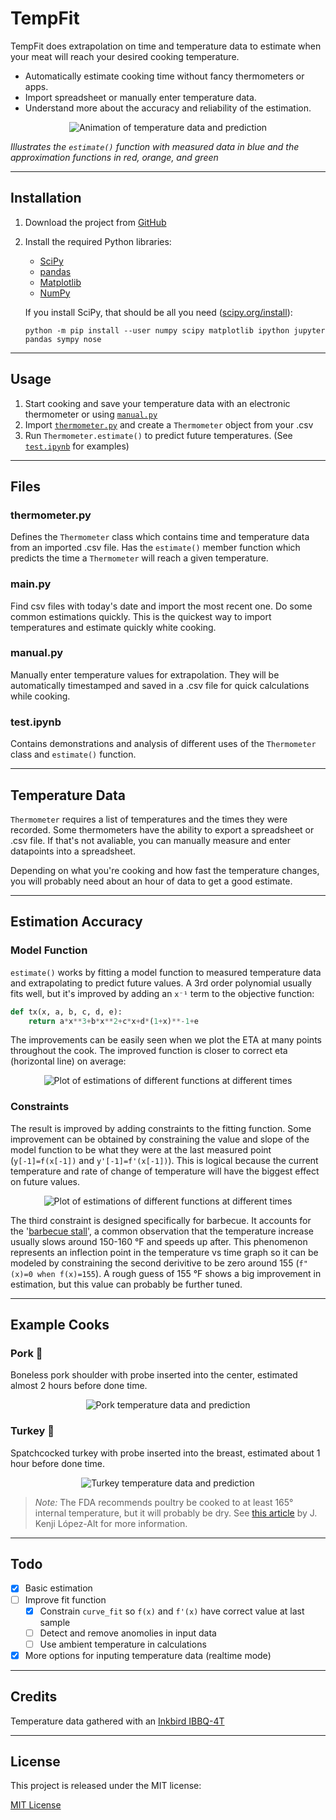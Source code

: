 # TempFit

TempFit does extrapolation on time and temperature data to estimate when your meat will reach your desired cooking temperature.

* Automatically estimate cooking time without fancy thermometers or apps.
* Import spreadsheet or manually enter temperature data.
* Understand more about the accuracy and reliability of the estimation.

<p align='center'><picture>
  <source media="(prefers-color-scheme: light)" srcset="plots/animation_light.webp">
  <img alt="Animation of temperature data and prediction" src="plots/animation_dark.webp">
</picture></p>

*Illustrates the `estimate()` function with measured data in blue and the approximation functions in red, orange, and green*

---

## Installation

1. Download the project from [GitHub](https://github.com/DevinBerchtold/TempFit)
2. Install the required Python libraries:
    * [SciPy](https://scipy.org/)
    * [pandas](https://pandas.pydata.org/)
    * [Matplotlib](https://matplotlib.org/stable/index.html)
    * [NumPy](https://numpy.org/doc/stable/)

    If you install SciPy, that should be all you need ([scipy.org/install](https://scipy.org/install/)):

    ```
    python -m pip install --user numpy scipy matplotlib ipython jupyter pandas sympy nose
    ```

---

## Usage

1. Start cooking and save your temperature data with an electronic thermometer or using [`manual.py`](#manualpy)
2. Import [`thermometer.py`](#thermometerpy) and create a `Thermometer` object from your .csv
3. Run `Thermometer.estimate()` to predict future temperatures. (See [`test.ipynb`](#testipynb) for examples)

---

## Files

### thermometer.py

Defines the `Thermometer` class which contains time and temperature data from an imported .csv file. Has the `estimate()` member function which predicts the time a `Thermometer` will reach a given temperature.

### main.py

Find csv files with today's date and import the most recent one. Do some common estimations quickly. This is the quickest way to import temperatures and estimate quickly white cooking.

### manual.py

Manually enter temperature values for extrapolation. They will be automatically timestamped and saved in a .csv file for quick calculations while cooking.

### test.ipynb

Contains demonstrations and analysis of different uses of the `Thermometer` class and `estimate()` function.


---

## Temperature Data

`Thermometer` requires a list of temperatures and the times they were recorded. Some thermometers have the ability to export a spreadsheet or .csv file. If that's not avaliable, you can manually measure and enter datapoints into a spreadsheet.

Depending on what you're cooking and how fast the temperature changes, you will probably need about an hour of data to get a good estimate.

---

## Estimation Accuracy

### Model Function

`estimate()` works by fitting a model function to measured temperature data and extrapolating to predict future values. A 3rd order polynomial usually fits well, but it's improved by adding an `x⁻¹` term to the objective function:

```python
def tx(x, a, b, c, d, e):
    return a*x**3+b*x**2+c*x+d*(1+x)**-1+e
```

The improvements can be easily seen when we plot the ETA at many points throughout the cook. The improved function is closer to correct eta (horizontal line) on average:

<p align='center'><picture>
  <source media="(prefers-color-scheme: light)" srcset="plots/summary_functions_light.svg">
  <img alt="Plot of estimations of different functions at different times" src="plots/summary_functions_dark.svg">
</picture></p>

### Constraints

The result is improved by adding constraints to the fitting function. Some improvement can be obtained by constraining the value and slope of the model function to be what they were at the last measured point (`y[-1]=f(x[-1])` and `y'[-1]=f'(x[-1])`). This is logical because the current temperature and rate of change of temperature will have the biggest effect on future values.

<p align='center'><picture>
  <source media="(prefers-color-scheme: light)" srcset="plots/summary_constraints_light.svg">
  <img alt="Plot of estimations of different functions at different times" src="plots/summary_constraints_dark.svg">
</picture></p>


The third constraint is designed specifically for barbecue. It accounts for the '[barbecue stall](https://www.google.com/search?q=barbecue+stall)', a common observation that the temperature increase usually slows around 150-160 °F and speeds up after. This phenomenon represents an inflection point in the temperature vs time graph so it can be modeled by constraining the second derivitive to be zero around 155 (`f"(x)=0 when f(x)=155`). A rough guess of 155 °F shows a big improvement in estimation, but this value can probably be further tuned.


---

## Example Cooks

### Pork :pig:

Boneless pork shoulder with probe inserted into the center, estimated almost 2 hours before done time.

<p align='center'><picture>
  <source media="(prefers-color-scheme: light)" srcset="plots/pork_light.svg">
  <img align="center" alt="Pork temperature data and prediction" src="plots/pork_dark.svg">
</picture></p>


### Turkey :chicken:

Spatchcocked turkey with probe inserted into the breast, estimated about 1 hour before done time.

<p align='center'><picture>
  <source media="(prefers-color-scheme: light)" srcset="plots/turkey_light.svg">
  <img align="center" alt="Turkey temperature data and prediction" src="plots/turkey_dark.svg">
</picture></p>

> *Note:* The FDA recommends poultry be cooked to at least 165° internal temperature, but it will probably be dry. See [this article](https://www.seriouseats.com/butterflied-roasted-chicken-with-quick-jus-recipe) by J. Kenji López-Alt for more information.

---

## Todo

- [x] Basic estimation
- [ ] Improve fit function
    - [x] Constrain `curve_fit` so `f(x)` and `f'(x)` have correct value at last sample
    - [ ] Detect and remove anomolies in input data
    - [ ] Use ambient temperature in calculations
- [x] More options for inputing temperature data (realtime mode)

---

## Credits

Temperature data gathered with an [Inkbird IBBQ-4T](https://inkbird.com/collections/all/products/wifi-grill-thermometer-ibbq-4t)

---

## License

This project is released under the MIT license:

[MIT License](https://choosealicense.com/licenses/mit/)